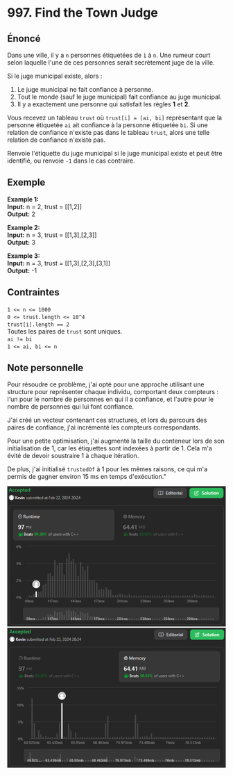 # 997. Find the Town Judge

## Énoncé

Dans une ville, il y a `n` personnes étiquetées de `1` à `n`. Une rumeur court selon laquelle l'une de ces personnes serait secrètement juge de la ville.

Si le juge municipal existe, alors :

1. Le juge municipal ne fait confiance à personne.
2. Tout le monde (sauf le juge municipal) fait confiance au juge municipal.
3. Il y a exactement une personne qui satisfait les règles **1** et **2**.

Vous recevez un tableau `trust` où `trust[i] = [ai, bi]` représentant que la personne étiquetée `ai` ait confiance à la personne étiquetée `bi`. Si une relation de confiance n'existe pas dans le tableau `trust`, alors une telle relation de confiance n'existe pas.

Renvoie l'étiquette du juge municipal si le juge municipal existe et peut être identifié, ou renvoie `-1` dans le cas contraire.

## Exemple

**Example 1:**  
**Input:** n = 2, trust = [[1,2]]  
**Output:** 2

**Example 2:**  
**Input:** n = 3, trust = [[1,3],[2,3]]  
**Output:** 3

**Example 3:**  
**Input:** n = 3, trust = [[1,3],[2,3],[3,1]]  
**Output:** -1

## Contraintes

`1 <= n <= 1000`  
`0 <= trust.length <= 10^4`  
`trust[i].length == 2`  
Toutes les paires de `trust` sont uniques.  
`ai != bi`  
`1 <= ai, bi <= n`

## Note personnelle

Pour résoudre ce problème, j'ai opté pour une approche utilisant une structure pour représenter chaque individu, comportant deux compteurs : l'un pour le nombre de personnes en qui il a confiance, et l'autre pour le nombre de personnes qui lui font confiance.

J'ai créé un vecteur contenant ces structures, et lors du parcours des paires de confiance, j'ai incrémenté les compteurs correspondants.

Pour une petite optimisation, j'ai augmenté la taille du conteneur lors de son initialisation de 1, car les étiquettes sont indexées à partir de 1. Cela m'a évité de devoir soustraire 1 à chaque itération.

De plus, j'ai initialisé `trustedOf` à 1 pour les mêmes raisons, ce qui m'a permis de gagner environ 15 ms en temps d'exécution."

<img src="../imgs/0997-runtime.png"/>
<img src="../imgs/0997-memory.png"/>
